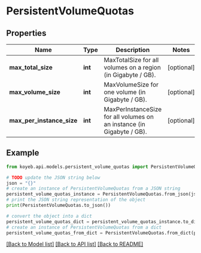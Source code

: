 # PersistentVolumeQuotas


## Properties

Name | Type | Description | Notes
------------ | ------------- | ------------- | -------------
**max_total_size** | **int** | MaxTotalSize for all volumes on a region (in Gigabyte / GB). | [optional] 
**max_volume_size** | **int** | MaxVolumeSize for one volume (in Gigabyte / GB). | [optional] 
**max_per_instance_size** | **int** | MaxPerInstanceSize for all volumes on an instance (in Gigabyte / GB). | [optional] 

## Example

```python
from koyeb.api.models.persistent_volume_quotas import PersistentVolumeQuotas

# TODO update the JSON string below
json = "{}"
# create an instance of PersistentVolumeQuotas from a JSON string
persistent_volume_quotas_instance = PersistentVolumeQuotas.from_json(json)
# print the JSON string representation of the object
print(PersistentVolumeQuotas.to_json())

# convert the object into a dict
persistent_volume_quotas_dict = persistent_volume_quotas_instance.to_dict()
# create an instance of PersistentVolumeQuotas from a dict
persistent_volume_quotas_from_dict = PersistentVolumeQuotas.from_dict(persistent_volume_quotas_dict)
```
[[Back to Model list]](../README.md#documentation-for-models) [[Back to API list]](../README.md#documentation-for-api-endpoints) [[Back to README]](../README.md)


